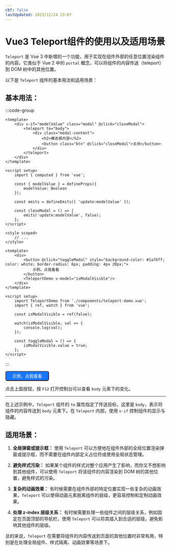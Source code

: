 ```yaml
---
cbf: false
lastUpdated: 2023/12/24 23:07
---
```


# Vue3 Teleport组件的使用以及适用场景

`Teleport` 是 Vue 3 中新增的一个功能，用于实现在组件外部的任意位置渲染组件的内容。它类似于 Vue 2 中的 `portal` 概念，可以将组件的内容传送（teleport）到 DOM 树中的其他位置。

以下是 `Teleport` 组件的基本用法和适用场景：

## 基本用法：

:::code-group
```vue [Modal.vue]
<template>
    <div v-if="modelValue" class="modal" @click="closeModal">
        <teleport to="body">
            <div class="modal-content">
                <h2>模态框内容</h2>
                <button class="btn" @click="closeModal">关闭</button>
            </div>
        </teleport>
    </div>
</template>

<script setup>
    import { computed } from 'vue';

    const { modelValue } = defineProps({
        modelValue: Boolean
    });

    const emits = defineEmits([ 'update:modelValue' ]);

    const closeModal = () => {
        emits('update:modelValue', false);
    };
</script>

<style scoped>
    // ...
</style>
```

```vue [Parent.vue]
<template>
    <div>
        <button @click="toggleModal" style="background-color: #1a76ff; color: white; border-radius: 6px; padding: 4px 20px;">
            示例，点我看看
        </button>
        <TeleportDemo v-model="isModalVisible"/>
    </div>
</template>

<script setup>
    import TeleportDemo from './components/teleport-demo.vue';
    import { ref, watch } from 'vue';

    const isModalVisible = ref(false);

    watch(isModalVisible, val => {
        console.log(val);
    });

    const toggleModal = () => {
        isModalVisible.value = true;
    };
</script>
```
:::

<script setup>
    import TeleportDemo from './components/teleport-demo.vue';
    import { ref, watch } from 'vue';

    const isModalVisible = ref(false);
    
    watch(isModalVisible, val => {
        console.log(val);
    });

    const toggleModal = () => {
        isModalVisible.value = true;
    };
</script>
<div>
    <button @click="toggleModal" style="background-color: #1a76ff; color: white; border-radius: 6px; padding: 4px 20px;">示例，点我看看</button>
    <TeleportDemo v-model="isModalVisible"/>
</div>

点击上面按钮，按 `F12` 打开控制台可以查看 `body` 元素下的变化。

----

在上述示例中，`Teleport` 组件的 `to` 属性指定了传送目标，这里是 `body`，表示将组件的内容传送到 `body` 元素下。在 `Teleport` 内部，使用 `v-if` 控制组件的显示与隐藏。

## 适用场景：

1. **全局弹窗或提示框：** 使用 `Teleport` 可以方便地在组件外部的全局位置渲染弹窗或提示框，而不需要在组件内部定义占位符或使用全局状态管理。

2. **避免样式污染：** 如果某个组件的样式对整个应用产生了影响，而你又不想影响到其他组件，可以使用 `Teleport` 将该组件的内容渲染到 DOM 树的其他位置，避免样式的污染。

3. **复杂的动画效果：** 有时候需要在组件外部的特定位置实现一些复杂的动画效果，`Teleport` 可以使得动画元素脱离组件的层级，更容易控制和定制动画效果。

4. **处理 z-index 层级关系：** 有时候需要处理一些组件之间的层级关系，例如固定在页面顶部的导航栏，使用 `Teleport` 可以将其插入到合适的层级，避免影响其他组件的层级。

总的来说，`Teleport` 在需要将组件的内容传送到页面的其他位置时非常有用，特别是在处理全局组件、样式隔离、动画效果等场景下。
